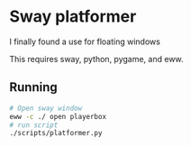 # Sway platformer 

I finally found a use for floating windows

This requires sway, python, pygame, and eww.

## Running 
```sh
# Open sway window
eww -c ./ open playerbox 
# run script 
./scripts/platformer.py
```

